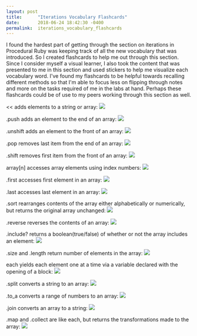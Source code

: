 ```yaml
---
layout: post
title:      "Iterations Vocabulary Flashcards"
date:       2018-06-24 18:42:30 -0400
permalink:  iterations_vocabulary_flashcards
---
```


I found the hardest part of getting through the section on iterations in Procedural Ruby was keeping track of all the new vocabulary that was introduced. So I created flashcards to help me out through this section. Since I consider myself a visual learner, I also took the content that was presented to me in this section and used stickers to help me visualize each vocabulary word. I've found my flashcards to be helpful towards recalling different methods so that I'm able to focus less on flipping through notes and more on the tasks required of me in the labs at hand. Perhaps these flashcards could be of use to my peers working through this section as well.

<< adds elements to a string or array:
![](https://i.imgur.com/v0tRkWZ.jpg)

.push adds an element to the end of an array:
![](https://i.imgur.com/d7GXX3y.jpg)

.unshift adds an element to the front of an array:
![](https://i.imgur.com/pBI9xMi.jpg)

.pop removes last item from the end of an array:
![](https://i.imgur.com/hWX0wlO.jpg)

.shift removes first item from the front of an array:
![](https://i.imgur.com/ThL9UIc.jpg)

array[n] accesses array elements using index numbers:
![](https://i.imgur.com/lriVToy.jpg)

.first accesses first element in an array:
![](https://i.imgur.com/QERYDWo.jpg)

.last accesses last element in an array:
![](https://i.imgur.com/5h8sI9W.jpg)

.sort rearranges contents of the array either alphabetically or numerically, but returns the original array unchanged:
![](https://i.imgur.com/sBCL5y9.jpg)

.reverse reverses the contents of an array:
![](https://i.imgur.com/zhAYd6X.jpg)

.include? returns a boolean(true/false) of whether or not the array includes an element:
![](https://i.imgur.com/b2vCo9T.jpg)

.size and .length return number of elements in the array:
![](https://i.imgur.com/jC1VAvT.jpg)

each yields each element one at a time via a variable declared with the opening of a block:
![](https://i.imgur.com/7H5JMpt.jpg)

.split converts a string to an array:
![](https://i.imgur.com/V45mfYL.jpg)

.to_a converts a range of numbers to an array:
![](https://i.imgur.com/JvdAFpG.jpg)

.join converts an array to a string:
![](https://i.imgur.com/E96uP5K.jpg)

.map and .collect are like each, but returns the transformations made to the array:
![](https://i.imgur.com/C9yLBu9.jpg)
